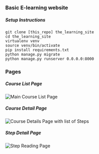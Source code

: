 ### Basic E-learning website

##### Setup Instructions
```
git clone [this_repo] the_learning_site
cd the_learning_site
virtualenv venv
source venv/bin/activate
pip install requirements.txt
python manage.py migrate
python manage.py runserver 0.0.0.0:8000
```

### Pages

##### Course List Page
![Main Course List Page](http://i.imgur.com/sVFfvYL.png)
##### Course Detail Page
![Course Details Page with list of Steps](http://i.imgur.com/zNrXZBr.png)
##### Step Detail Page
![Step Reading Page](http://i.imgur.com/0rjMhz9.png)
